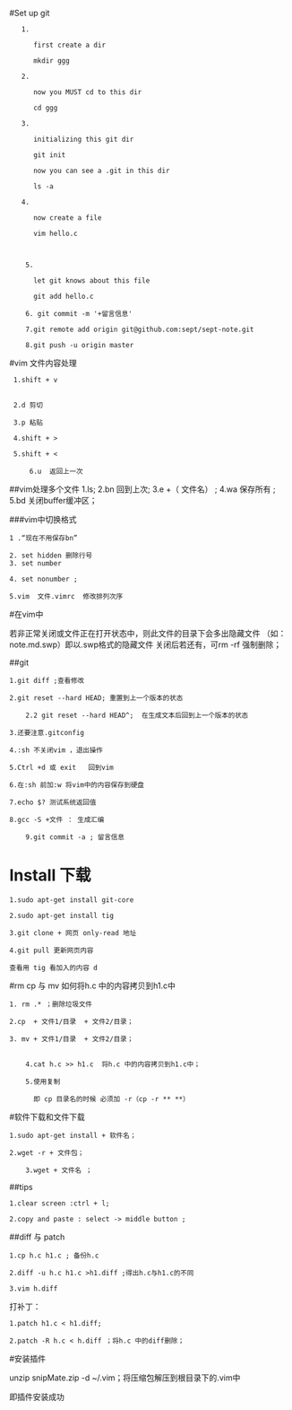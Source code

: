   #Set up git

	   1.

	      first create a dir

	      mkdir ggg

	   2.

	      now you MUST cd to this dir

	      cd ggg

	   3.

	      initializing this git dir

	      git init

	      now you can see a .git in this dir

	      ls -a

	   4.

	      now create a file

	      vim hello.c



	    5.

	      let git knows about this file

	      git add hello.c

	    6. git commit -m '+留言信息'
	    
	    7.git remote add origin git@github.com:sept/sept-note.git 

	    8.git push -u origin master





#vim 文件内容处理
   
	 1.shift + v


	 2.d 剪切

	 3.p 粘贴

	 4.shift + >

	 5.shift + <

         6.u  返回上一次

 ##vim处理多个文件
	 1.ls;
	 2.bn    回到上次;
	 3.e   +（ 文件名） ;
	 4.wa 保存所有 ;
	 5.bd 关闭buffer缓冲区；

 ###vim中切换格式

	1 .“现在不用保存bn”

	2. set hidden 删除行号
	3. set number

	4. set nonumber ;

	5.vim  文件.vimrc  修改排列次序

#在vim中

若非正常关闭或文件正在打开状态中，则此文件的目录下会多出隐藏文件
（如：note.md.swp）即以.swp格式的隐藏文件
关闭后若还有，可rm -rf 强制删除；


##git 

	1.git diff ;查看修改

	2.git reset --hard HEAD; 重置到上一个版本的状态

        2.2 git reset --hard HEAD^;  在生成文本后回到上一个版本的状态

	3.还要注意.gitconfig    

	4.:sh 不关闭vim ，退出操作

	5.Ctrl +d 或 exit   回到vim

	6.在:sh 前加:w 将vim中的内容保存到硬盘

	7.echo $? 测试系统返回值

	8.gcc -S +文件 ： 生成汇编

        9.git commit -a ; 留言信息

 
# Install 下载

	1.sudo apt-get install git-core 

	2.sudo apt-get install tig

	3.git clone + 网页 only-read 地址 

	4.git pull 更新网页内容

	查看用 tig 看加入的内容 d

#rm  cp 与 mv   如何将h.c 中的内容拷贝到h1.c中

	1. rm .* ；删除垃圾文件

	2.cp  + 文件1/目录  + 文件2/目录；

	3. mv + 文件1/目录  + 文件2/目录； 

       
        4.cat h.c >> h1.c  将h.c 中的内容拷贝到h1.c中；

        5.使用复制

          即 cp 目录名的时候 必须加 -r（cp -r ** **）
 


#软件下载和文件下载 

	1.sudo apt-get install + 软件名；

	2.wget -r + 文件包；
        
        3.wget + 文件名 ；

##tips

	1.clear screen :ctrl + l;

	2.copy and paste : select -> middle button ;

##diff 与 patch 

	1.cp h.c h1.c ; 备份h.c

	2.diff -u h.c h1.c >h1.diff ;得出h.c与h1.c的不同

	3.vim h.diff  

打补丁：

	1.patch h1.c < h1.diff;

	2.patch -R h.c < h.diff ；将h.c 中的diff删除；

#安装插件
  
  unzip snipMate.zip -d ~/.vim；将压缩包解压到根目录下的.vim中
        
   即插件安装成功
  

